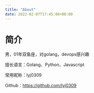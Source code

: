 ```yaml
---
title: "About"
date: 2022-02-07T17:45:08+08:00
---
```


# 简介

男，01年双鱼座，对golang，devops感兴趣

擅长语言：Golang、Python、Javascript

常用昵称：lyj0309

Github：https://github.com/lyj0309